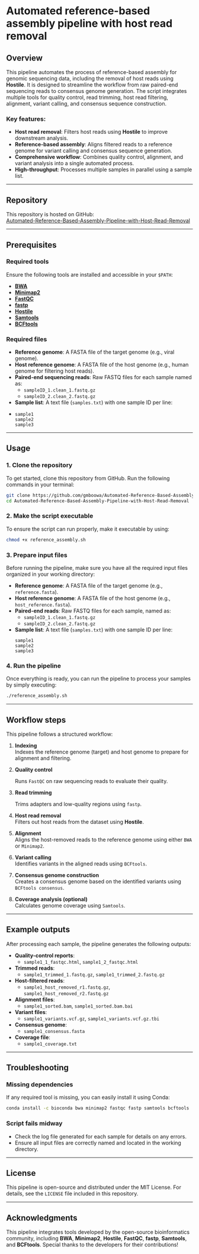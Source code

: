 
# Automated reference-based assembly pipeline with host read removal

## Overview

This pipeline automates the process of reference-based assembly for genomic sequencing data, including the removal of host reads using **Hostile**. It is designed to streamline the workflow from raw paired-end sequencing reads to consensus genome generation. The script integrates multiple tools for quality control, read trimming, host read filtering, alignment, variant calling, and consensus sequence construction.

### Key features:

- **Host read removal**: Filters host reads using **Hostile** to improve downstream analysis.
- **Reference-based assembly**: Aligns filtered reads to a reference genome for variant calling and consensus sequence generation.
- **Comprehensive workflow**: Combines quality control, alignment, and variant analysis into a single automated process.
- **High-throughput**: Processes multiple samples in parallel using a sample list.

---

## Repository

This repository is hosted on GitHub:  
[Automated-Reference-Based-Assembly-Pipeline-with-Host-Read-Removal](https://github.com/gmboowa/Automated-Reference-Based-Assembly-Pipeline-with-Host-Read-Removal)

---

## Prerequisites

### Required tools

Ensure the following tools are installed and accessible in your `$PATH`:
- [**BWA**](http://bio-bwa.sourceforge.net/)
- [**Minimap2**](https://github.com/lh3/minimap2)
- [**FastQC**](https://www.bioinformatics.babraham.ac.uk/projects/fastqc/)
- [**fastp**](https://github.com/OpenGene/fastp)
- [**Hostile**](https://github.com/bede/hostile)
- [**Samtools**](http://www.htslib.org/)
- [**BCFtools**](http://www.htslib.org/)

### Required files

- **Reference genome**: A FASTA file of the target genome (e.g., viral genome).
- **Host reference genome**: A FASTA file of the host genome (e.g., human genome for filtering host reads).
- **Paired-end sequencing reads**: Raw FASTQ files for each sample named as:
  - `sampleID_1.clean_1.fastq.gz`
  - `sampleID_2.clean_2.fastq.gz`
- **Sample list**: A text file (`samples.txt`) with one sample ID per line:
- 
  ```text
  sample1
  sample2
  sample3
  ```

---

## Usage

### 1. Clone the repository

To get started, clone this repository from GitHub. Run the following commands in your terminal:
```bash
git clone https://github.com/gmboowa/Automated-Reference-Based-Assembly-Pipeline-with-Host-Read-Removal.git
cd Automated-Reference-Based-Assembly-Pipeline-with-Host-Read-Removal
```

### 2. Make the script executable

To ensure the script can run properly, make it executable by using:
```bash
chmod +x reference_assembly.sh
```

### 3. Prepare input files

Before running the pipeline, make sure you have all the required input files organized in your working directory:

- **Reference genome**: A FASTA file of the target genome (e.g., `reference.fasta`).
- **Host reference genome**: A FASTA file of the host genome (e.g., `host_reference.fasta`).
- **Paired-end reads**: Raw FASTQ files for each sample, named as:
  - `sampleID_1.clean_1.fastq.gz`
  - `sampleID_2.clean_2.fastq.gz`
- **Sample list**: A text file (`samples.txt`) with one sample ID per line:
  ```text
  sample1
  sample2
  sample3
  ```

### 4. Run the pipeline

Once everything is ready, you can run the pipeline to process your samples by simply executing:

```bash
./reference_assembly.sh
```

---

## Workflow steps

This pipeline follows a structured workflow:

1. **Indexing**  
   Indexes the reference genome (target) and host genome to prepare for alignment and filtering.

2. **Quality control**
   
   Runs `FastQC` on raw sequencing reads to evaluate their quality.

4. **Read trimming**
   
   Trims adapters and low-quality regions using `fastp`.

6. **Host read removal**  
   Filters out host reads from the dataset using **Hostile**.

7. **Alignment**  
   Aligns the host-removed reads to the reference genome using either `BWA` or `Minimap2`.

8. **Variant calling**  
   Identifies variants in the aligned reads using `BCFtools`.

9. **Consensus genome construction**  
   Creates a consensus genome based on the identified variants using `BCFtools consensus`.

10. **Coverage analysis (optional)**  
   Calculates genome coverage using `Samtools`.

---

## Example outputs

After processing each sample, the pipeline generates the following outputs:

- **Quality-control reports**:  
  - `sample1_1_fastqc.html`, `sample1_2_fastqc.html`
- **Trimmed reads**:  
  - `sample1_trimmed_1.fastq.gz`, `sample1_trimmed_2.fastq.gz`
- **Host-filtered reads**:  
  - `sample1_host_removed_r1.fastq.gz`, `sample1_host_removed_r2.fastq.gz`
- **Alignment files**:  
  - `sample1_sorted.bam`, `sample1_sorted.bam.bai`
- **Variant files**:  
  - `sample1_variants.vcf.gz`, `sample1_variants.vcf.gz.tbi`
- **Consensus genome**:  
  - `sample1_consensus.fasta`
- **Coverage file**:  
  - `sample1_coverage.txt`

---

## Troubleshooting

### Missing dependencies

If any required tool is missing, you can easily install it using Conda:
```bash
conda install -c bioconda bwa minimap2 fastqc fastp samtools bcftools
```

### Script fails midway

- Check the log file generated for each sample for details on any errors.
- Ensure all input files are correctly named and located in the working directory.

---

## License

This pipeline is open-source and distributed under the MIT License. For details, see the `LICENSE` file included in this repository.

---

## Acknowledgments

This pipeline integrates tools developed by the open-source bioinformatics community, including **BWA**, **Minimap2**, **Hostile**, **FastQC**, **fastp**, **Samtools**, and **BCFtools**. Special thanks to the developers for their contributions!
